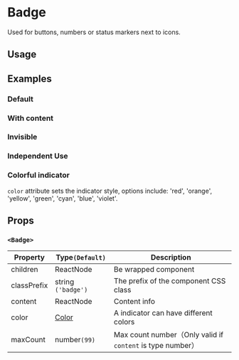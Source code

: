 # Badge

Used for buttons, numbers or status markers next to icons.

## Usage

<!--{include:(components/badge/fragments/import.md)}-->

## Examples

### Default

<!--{include:`basic.md`}-->

### With content

<!--{include:`content.md`}-->

### Invisible

<!--{include:`invisible.md`}-->

### Independent Use

<!--{include:`independent.md`}-->

### Colorful indicator

`color` attribute sets the indicator style, options include: 'red', 'orange', 'yellow', 'green', 'cyan', 'blue', 'violet'.

<!--{include:`color.md`}-->

## Props

### `<Badge>`

| Property    | Type`(Default)`              | Description                                                |
| ----------- | ---------------------------- | ---------------------------------------------------------- |
| children    | ReactNode                    | Be wrapped component                                       |
| classPrefix | string `('badge')`           | The prefix of the component CSS class                      |
| content     | ReactNode                    | Content info                                               |
| color       | [Color](#code-ts-color-code) | A indicator can have different colors                      |
| maxCount    | number`(99)`                 | Max count number（Only valid if `content` is type number） |

<!--{include:(_common/types/color.md)}-->

